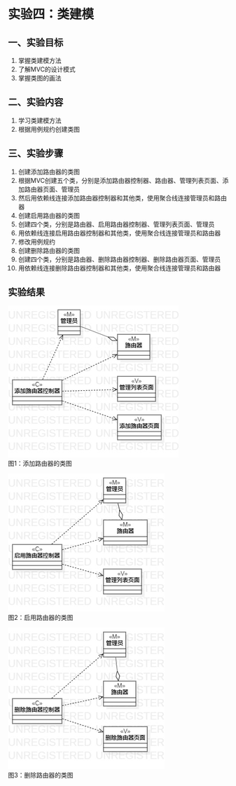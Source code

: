 # 实验四：类建模  
  
## 一、实验目标  
  
1. 掌握类建模方法  
2. 了解MVC的设计模式  
3. 掌握类图的画法  

## 二、实验内容  

1. 学习类建模方法  
2. 根据用例规约创建类图  
  
## 三、实验步骤  
  
1. 创建添加路由器的类图  
2. 根据MVC创建五个类，分别是添加路由器控制器、路由器、管理列表页面、添加路由器页面、管理员  
3. 然后用依赖线连接添加路由器控制器和其他类，使用聚合线连接管理员和路由器  
4. 创建启用路由器的类图  
5. 创建四个类，分别是路由器、启用路由器控制器、管理列表页面、管理员  
6. 用依赖线连接启用路由器控制器和其他类，使用聚合线连接管理员和路由器 
7. 修改用例规约  
8. 创建删除路由器的类图  
9. 创建四个类，分别是路由器、删除路由器控制器、删除路由器页面、管理员  
10. 用依赖线连接删除路由器控制器和其他类，使用聚合线连接管理员和路由器

## 实验结果 
  
![添加类图](./tianjia1.jpg)  
图1：添加路由器的类图  
  
![启用类图](./qiyong1.jpg)  
图2：启用路由器的类图  

![删除类图](./shanchu1.jpg)  
图3：删除路由器的类图  
